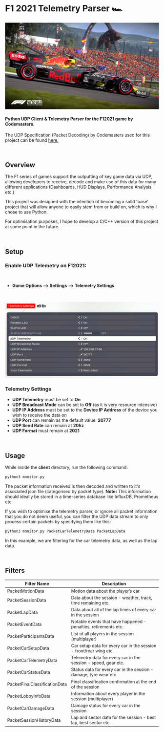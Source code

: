 # F1 2021 Telemetry Parser 🏎 

![F1 2021 Redbull](img/rb.jpeg)

#### Python UDP Client & Telemetry Parser for the F12021 game by Codemasters.

The UDP Specification (Packet Decoding) by Codemasters used for this project can be found [here.](https://forums.codemasters.com/topic/80231-f1-2021-udp-specification/?do=findComment&comment=624274)

&nbsp;

## Overview

The F1 series of games support the outputting of key game data via UDP, allowing developers to receive, decode and make use of this data for many different applications (Dashboards, HUD Displays, Performance Analysis etc.)

This project was designed with the intention of becoming a solid 'base' project that will allow anyone to easily stem from or build on, which is why I chose to use Python. 

For optimisation purposes, I hope to develop a C/C++ version of this project at some point in the future.

&nbsp;


## Setup

### Enable UDP Telemetry on F12021:

&nbsp;

- **Game Options --> Settings --> Telemetry Settings**

&nbsp;

![Telemetry Settings](img/telemetry-settings.png)

### Telemetry Settings

- **UDP Telemetry** must be set to **On**
- **UDP Broadcast Mode** can be set to **Off** (as it is very resource intensive)
- **UDP IP Address** must be set to the **Device IP Address** of the device you wish to receive the data on
- **UDP Port** can remain as the default value: **20777**
- **UDP Send Rate** can remain at **20hz**
- **UDP Format** must remain at **2021**

&nbsp;

## Usage

While inside the **client** directory, run the following command:

```python
python3 monitor.py
```

The packet information received is then decoded and written to it's associated json file (categorised by packet type). **Note:** This information should ideally be stored in a time-series database like InfluxDB, Prometheus etc.

If you wish to optimise the telemetry parser, or ignore all packet information that you do not deem useful, you can filter the UDP data stream to only process certain packets by specifying them like this:

```python
python3 monitor.py PacketCarTelemetryData PacketLapData
```

In this example, we are filtering for the car telemetry data, as well as the lap data.

&nbsp;

## Filters

| Filter Name         | Description                                                                       |
| ------------------------------- | --------------------------------------------------------------------- |
| PacketMotionData                | Motion data about the player’s car                                    |
| PacketSessionData               | Data about the session - weather, track, time remaining etc.          |
| PacketLapData                   | Data about all of the lap times of every car in the session           |
| PacketEventData                 | Notable events that have happened - penalties, retirements etc.       |
| PacketParticipantsData          | List of all players in the session (multiplayer)                      |
| PacketCarSetupData              | Car setup data for every car in the session - front/rear wing etc.    |
| PacketCarTelemetryData          | Telemetry data for every car in the session - speed, gear etc.        |
| PacketCarStatusData             | Status data for every car in the session - damage, tyre wear etc.     |
| PacketFinalClassificationData   | Final classification confirmation at the end of the session           |
| PacketLobbyInfoData             | Information about every player in the session (multiplayer)           |
| PacketCarDamageData             | Damage status for every car in the session                            |
| PacketSessionHistoryData        | Lap and sector data for the session - best lap, best sector etc.      |

